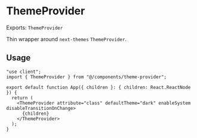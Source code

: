 # ThemeProvider

Exports: `ThemeProvider`

Thin wrapper around `next-themes` `ThemeProvider`.

## Usage
```tsx
"use client";
import { ThemeProvider } from "@/components/theme-provider";

export default function App({ children }: { children: React.ReactNode }) {
  return (
    <ThemeProvider attribute="class" defaultTheme="dark" enableSystem disableTransitionOnChange>
      {children}
    </ThemeProvider>
  );
}
```
